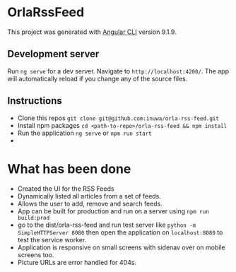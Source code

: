 # OrlaRssFeed

This project was generated with [Angular CLI](https://github.com/angular/angular-cli) version 9.1.9.

## Development server

Run `ng serve` for a dev server. Navigate to `http://localhost:4200/`. The app will automatically reload if you change any of the source files.

## Instructions

- Clone this repos `git clone git@github.com:inuwa/orla-rss-feed.git`
- Install npm packages `cd <path-to-repo>/orla-rss-feed && npm install`
- Run the application `ng serve` or `npm run start`
- 

# What has been done
- Created the UI for the RSS Feeds
- Dynamically listed all articles from a set of feeds. 
- Allows the user to add, remove and search feeds.
- App can be built for production and run on a server using `npm run build:prod`
- go to the dist/orla-rss-feed and run test server like `python -m SimpleHTTPServer 8080` then open the application on `localhost:8080` to test the service worker.
- Application is responsive on small screens with sidenav over on mobile screens too.
- Picture URLs are error handled for 404s.
